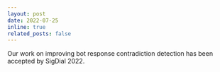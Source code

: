 ```yaml
---
layout: post
date: 2022-07-25
inline: true
related_posts: false
---
```


Our work on improving bot response contradiction detection has been accepted by SigDial 2022.
